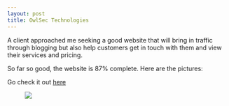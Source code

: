 ```yaml
---
layout: post
title: OwlSec Technologies
---
```

<!-- wp:paragraph -->
<p>A client approached me seeking a good website that will bring in traffic through blogging but also help customers get in touch with them and view their services and pricing. </p>
<!-- /wp:paragraph -->

<!-- wp:paragraph -->
<p>So far so good, the website is 87% complete. Here are the pictures:</p>
<p>Go check it out <a href="https://owlsectechnologies.wordpress.com">here</a>
<!-- /wp:paragraph -->

<!-- wp:image {"align":"wide","id":1954} -->
<figure class="wp-block-image alignwide"><img src="https://ajulusthoughts.files.wordpress.com/2019/07/annotation-2019-07-07-121057.png?w=1024" class="wp-image-1954" /></figure>
<!-- /wp:image -->
